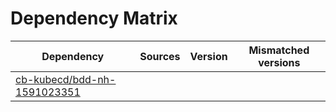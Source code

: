 # Dependency Matrix

Dependency | Sources | Version | Mismatched versions
---------- | ------- | ------- | -------------------
[cb-kubecd/bdd-nh-1591023351](https://github.com/cb-kubecd/bdd-nh-1591023351.git) |  | []() | 
